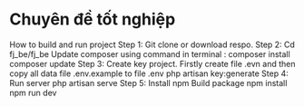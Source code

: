 # Chuyên đề tốt nghiệp
How to build and run project
Step 1: Git clone or download respo.
Step 2: Cd fj_be/fj_be  Update composer using command in terminal :
    composer install 
    composer update
Step 3: Create key project. Firstly create file .evn and then copy all data file .env.example to file .env
    php artisan key:generate
Step 4: Run server
    php artisan serve
Step 5:  Install npm  Build package
    npm install
    npm run dev

